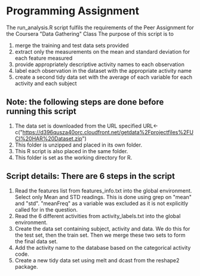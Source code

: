 # Programming Assignment

The run_analysis.R script fulfils the requirements of the Peer Assignment for the Coursera
"Data Gathering" Class The purpose of this script is to 

1. merge the training and test data sets provided 
2. extract only the measurements on the mean and standard deviation for each feature measured 
3. provide appropriately descriptive activity names to each observation 
4. label each observation in the dataset with the appropriate activity name 
5. create a second tidy data set with the average of each variable for 
each activity and each subject

## Note: the following steps are done before running this script
1. The data set is downloaded from the URL specified
URL<-c("https://d396qusza40orc.cloudfront.net/getdata%2Fprojectfiles%2FUCI%20HAR%20Dataset.zip")
2. This folder is unzipped and placed in its own folder.
3. This R script is also placed in the same folder.
4. This folder is set as the working directory for R.

## Script details: There are 6 steps in the script

1. Read the features list from features_info.txt into the global environment. Select only Mean and STD readings.  This is done using grep on "mean" and "std".  "meanFreq" as a variable was excluded as it is not explicitly called for in the question.
2. Read the 6 different activities from activity_labels.txt into the global environment.
3. Create the data set containing subject, activity and data.  We do this for the test set, then the train set.  Then we merge these two sets to form the final data set.
4. Add the activity name to the database based on the categorical activity code.
5. Create a new tidy data set using melt and dcast from the reshape2 package.
